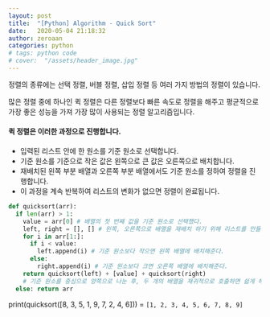 ```yaml
---
layout: post
title:  "[Python] Algorithm - Quick Sort"
date:   2020-05-04 21:18:32
author: zeroaan
categories: python
# tags: python code
# cover:  "/assets/header_image.jpg"
---
```


정렬의 종류에는 선택 정렬, 버블 정렬, 삽입 정렬 등 여러 가지 방법의 정렬이 있습니다.

많은 정렬 중에 하나인 퀵 정렬은 다른 정렬보다 빠른 속도로 정렬을 해주고 평균적으로 가장 좋은 성능을 가져 가장 많이 사용되는 정렬 알고리즘입니다.
<br>
#### 퀵 정렬은 이러한 과정으로 진행합니다.

- 입력된 리스트 안에 한 원소를 기준 원소로 선택합니다.
- 기준 원소를 기준으로 작은 값은 왼쪽으로 큰 값은 오른쪽으로 배치합니다.
- 재배치된 왼쪽 부분 배열과 오른쪽 부분 배열에서도 기준 원소를 정하여 정렬을 진행합니다.
- 이 과정을 계속 반복하여 리스트의 변화가 없으면 정렬이 완료됩니다.

```python
def quicksort(arr):
  if len(arr) > 1:
    value = arr[0] # 배열의 첫 번째 값을 기준 원소로 선택했다.
    left, right = [], [] # 왼쪽, 오른쪽으로 배열을 재배치 하기 위해 리스트를 만들어준다.
    for i in arr[1:]:
      if i < value:
        left.append(i) # 기준 원소보다 작으면 왼쪽 배열에 배치해준다.
      else: 
        right.append(i) # 기준 원소보다 크면 오른쪽 배열에 배치해준다.
    return quicksort(left) + [value] + quicksort(right)
	# 기준 원소를 중심으로 양쪽으로 나눈 후, 두 개의 배열을 재귀적으로 호출하면 쉽게 해결이 된다.
  else: return arr
```
print(quicksort([8, 3, 5, 1, 9, 7, 2, 4, 6])) = `[1, 2, 3, 4, 5, 6, 7, 8, 9]`